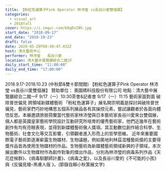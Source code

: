 ```yaml
---
title: 【粉紅色運算子Pink Operator 林沛瑩 vs長谷川愛雙個展】
categories:
  - visual_art
  - 2018fall
cover: https://i.imgur.com/68qRvIBh.jpg
start_date: "2018-09-17"
end_date: "2018-10-23"
draft: false
date: 2020-05-20T08:49:47.832Z
host: 清大藝術中心
performer: 林沛瑩   長谷川愛
location: 清大藝中展覽廳綜合二館1F
daily_start_time: "11:00:00"
daily_end_time: "17:00:00"
---
```


2018.9.17-2018.10.23 (中秋節&雙十節閉館) 【粉紅色運算子Pink Operator 林沛瑩 vs長谷川愛雙個展】 贊助單位： 奧圖碼科技股份有限公司 地點：清大藝中展覽廳綜合二館一F 9/17（一）10:30茶會&記者會 9/17（一）11:15 藝術家面對面 破除普世偏見 跨領域新媒體藝術 「粉紅色運算子」展名開宗明義是探討與破除普世偏見，藝術家們巧妙地構思五個系列展品各有其操控元素，嘗試讓觀者於各面向體悟反思。本展邀請旅居荷蘭當代藝術家林沛瑩與日本藝術家長谷川愛來台雙個展，倆人都是英國皇家藝術學院設計互動研究所培育的優秀藝術家，他們近幾年在藝術創作有均有亮眼表現，並得到新媒體藝術傲人獎項。其互動數位創作結合科學、生物藝術、社會文化等交互影響，引領觀者進入形而上的哲學思維。 近年來重要國際電子藝術節逐漸嶄露生物媒材、生物議題，例如奧地利林茲混種藝術獎的主要得獎作品皆為使用生物媒材的作品。生物藝術為新媒體藝術領域新興的子領域，本次展出數件以生物媒材作為創作對象的傑出作品，分別為林沛瑩的病毒系列作品《天花症候群》、《病毒馴獸師計畫》、《病毒之愛》，以及長谷川愛的《不可能的小孩》與《反偏見槍–黑膚人版 》。(節錄自賴小秋策展文字)